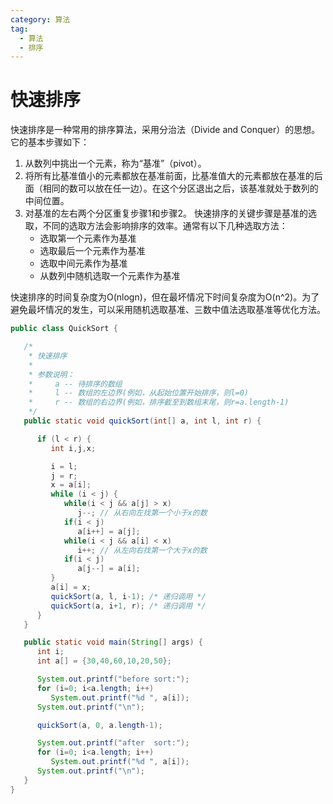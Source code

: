 ```yaml
---
category: 算法
tag:
  - 算法
  - 排序
---
```

# 快速排序
快速排序是一种常用的排序算法，采用分治法（Divide and Conquer）的思想。它的基本步骤如下：
1. 从数列中挑出一个元素，称为“基准”（pivot）。
2. 将所有比基准值小的元素都放在基准前面，比基准值大的元素都放在基准的后面（相同的数可以放在任一边）。在这个分区退出之后，该基准就处于数列的中间位置。
3. 对基准的左右两个分区重复步骤1和步骤2。
快速排序的关键步骤是基准的选取，不同的选取方法会影响排序的效率。通常有以下几种选取方法：
   - 选取第一个元素作为基准
   - 选取最后一个元素作为基准
   - 选取中间元素作为基准
   - 从数列中随机选取一个元素作为基准

快速排序的时间复杂度为O(nlogn)，但在最坏情况下时间复杂度为O(n^2)。为了避免最坏情况的发生，可以采用随机选取基准、三数中值法选取基准等优化方法。


```java
public class QuickSort {

   /*
    * 快速排序
    *
    * 参数说明：
    *     a -- 待排序的数组
    *     l -- 数组的左边界(例如，从起始位置开始排序，则l=0)
    *     r -- 数组的右边界(例如，排序截至到数组末尾，则r=a.length-1)
    */
   public static void quickSort(int[] a, int l, int r) {

      if (l < r) {
         int i,j,x;

         i = l;
         j = r;
         x = a[i];
         while (i < j) {
            while(i < j && a[j] > x)
               j--; // 从右向左找第一个小于x的数
            if(i < j)
               a[i++] = a[j];
            while(i < j && a[i] < x)
               i++; // 从左向右找第一个大于x的数
            if(i < j)
               a[j--] = a[i];
         }
         a[i] = x;
         quickSort(a, l, i-1); /* 递归调用 */
         quickSort(a, i+1, r); /* 递归调用 */
      }
   }

   public static void main(String[] args) {
      int i;
      int a[] = {30,40,60,10,20,50};

      System.out.printf("before sort:");
      for (i=0; i<a.length; i++)
         System.out.printf("%d ", a[i]);
      System.out.printf("\n");

      quickSort(a, 0, a.length-1);

      System.out.printf("after  sort:");
      for (i=0; i<a.length; i++)
         System.out.printf("%d ", a[i]);
      System.out.printf("\n");
   }
}
```